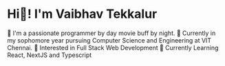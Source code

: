 # Hi👋! I&apos;m Vaibhav Tekkalur

🚀 I&apos;m a passionate programmer by day movie buff by night.
🚀 Currently in my sophomore year pursuing Computer Science and Engineering at VIT Chennai.
🚀 Interested in Full Stack Web Development
🚀 Currently Learning React, NextJS and Typescript
